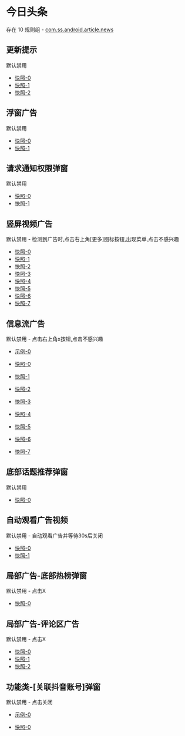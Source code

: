 # 今日头条

存在 10 规则组 - [com.ss.android.article.news](/src/apps/com.ss.android.article.news.ts)

## 更新提示

默认禁用

- [快照-0](https://i.gkd.li/i/12685000)
- [快照-1](https://i.gkd.li/i/12840104)
- [快照-2](https://i.gkd.li/i/13316081)

## 浮窗广告

默认禁用

- [快照-0](https://i.gkd.li/i/13762123)
- [快照-1](https://i.gkd.li/i/13761236)

## 请求通知权限弹窗

默认禁用

- [快照-0](https://i.gkd.li/i/12706699)
- [快照-1](https://i.gkd.li/i/12840217)

## 竖屏视频广告

默认禁用 - 检测到广告时,点击右上角[更多]图标按钮,出现菜单,点击不感兴趣

- [快照-0](https://i.gkd.li/i/12679277)
- [快照-1](https://i.gkd.li/i/12679280)
- [快照-2](https://i.gkd.li/i/12733282)
- [快照-3](https://i.gkd.li/i/12763251)
- [快照-4](https://i.gkd.li/i/12763252)
- [快照-5](https://i.gkd.li/i/12733281)
- [快照-6](https://i.gkd.li/i/13185633)
- [快照-7](https://i.gkd.li/i/13186082)

## 信息流广告

默认禁用 - 点击右上角x按钮,点击不感兴趣

- [示例-0](https://user-images.githubusercontent.com/44717382/273436460-cf007525-81ce-418b-ac05-3bfd75a627fe.gif)

- [快照-0](https://i.gkd.li/i/12733098)
- [快照-1](https://i.gkd.li/i/12755264)
- [快照-2](https://i.gkd.li/i/12836272)
- [快照-3](https://i.gkd.li/i/12840162)
- [快照-4](https://i.gkd.li/i/13093576)
- [快照-5](https://i.gkd.li/i/12733098)
- [快照-6](https://i.gkd.li/i/12733152)
- [快照-7](https://i.gkd.li/i/12755265)

## 底部话题推荐弹窗

默认禁用

- [快照-0](https://i.gkd.li/i/12706699)

## 自动观看广告视频

默认禁用 - 自动观看广告并等待30s后关闭

- [快照-0](https://i.gkd.li/i/13402468)
- [快照-1](https://i.gkd.li/i/13402480)

## 局部广告-底部热榜弹窗

默认禁用 - 点击X

- [快照-0](https://i.gkd.li/i/13828331)

## 局部广告-评论区广告

默认禁用 - 点击X

- [快照-0](https://i.gkd.li/i/13915287)
- [快照-1](https://i.gkd.li/i/13817019)
- [快照-2](https://i.gkd.li/i/13825373)

## 功能类-[关联抖音账号]弹窗

默认禁用 - 点击关闭

- [示例-0](https://m.gkd.li/57941037/c938001e-f39b-4ece-ad0e-2c93ba41aa94)

- [快照-0](https://i.gkd.li/i/14717889)
